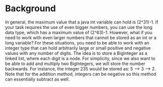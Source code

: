 # Background
In general, the maximum value that a java int variable can hold is (2^31)-1. If your task requires the use of even bigger numbers, you can use the long data type, which has a maximum value of (2^63)-1. However, what if you need to work with even larger numbers that cannot be stored as an int or a long variable? For these situations, you need to be able to work with an integer type that can hold arbitrarily large or small positive and negative values with any number of digits. The idea is to store a BigInteger as a linked list, where each digit is a node. For simplicity, since we also want to be able to add and multiply two BigIntegers, we will store the number backwards. For instance, the integer 235 would be stored as: 5 --> 3 --> 2. Note that for the addition method, integers can be negative so this method can essentially subtract as well.
